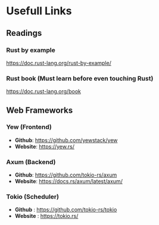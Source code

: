 # Usefull Links

## Readings

### Rust by example
https://doc.rust-lang.org/rust-by-example/

### Rust book (Must learn before even touching Rust)
https://doc.rust-lang.org/book

## Web Frameworks

### Yew (Frontend)
- **Github**: https://github.com/yewstack/yew
- **Website**: https://yew.rs/

### Axum (Backend)
- **Github**: https://github.com/tokio-rs/axum
- **Website**: https://docs.rs/axum/latest/axum/

### Tokio (Scheduler)
- **Github** : https://github.com/tokio-rs/tokio
- **Website** : https://tokio.rs/
